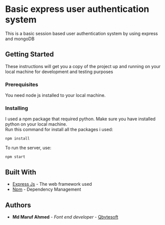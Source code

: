 # Basic express user authentication system

This is a basic session based user authentication system by using express and mongoDB

## Getting Started

These instructions will get you a copy of the project up and running on your local machine for development and testing purposes

### Prerequisites

You need node js installed to your local machine.


### Installing

I used a npm package that required python. Make sure you have installed python on your local machine.<br/>
Run this command for install all the packages i used:

```
npm install
```

To run the server, use:

```
npm start
```

## Built With

* [Express Js](https://expressjs.com/) - The web framework used
* [Npm](https://www.npmjs.com/) - Dependency Management

## Authors

* **Md Maruf Ahmed** - *Font end developer* - [Qbytesoft ](https://qbytesoft.com/)

